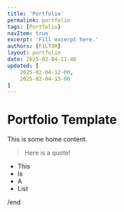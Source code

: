 ```yaml
---
title: 'Portfolio'
permalink: portfolio
tags: [Portfolio]
navItem: true
excerpt: 'Fill excerpt here.'
authors: [F1LT3R]
layout: portfolio
date: 2025-02-04-11-46
updated: [
	2025-02-04-12-00,
	2025-02-04-13-00
]
---
```


# Portfolio Template

This is some home content.

> Here is a quote!

- This
- Is
- A
- List

/end
